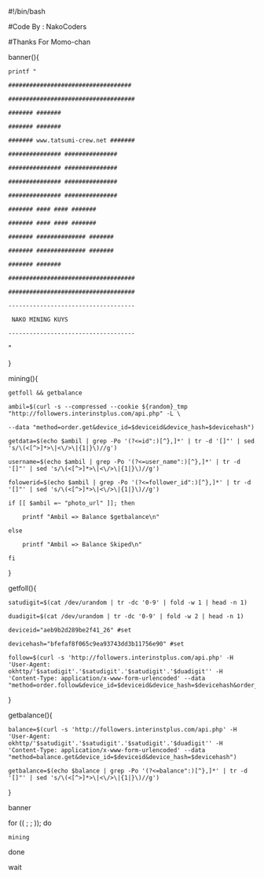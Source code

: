 #!/bin/bash

#Code By : NakoCoders

#Thanks For Momo-chan

banner(){

	printf "

	###################################

	####################################

	####### #######

	####### #######

	####### www.tatsumi-crew.net #######

	############### ###############

	############### ###############

	############### ###############

	############### ###############

	####### #### #### #######

	####### #### #### #######

	####### ############## #######

	####### ############## #######

	####### #######

	####################################

	####################################

	------------------------------------

	 NAKO MINING KUYS

	------------------------------------

"

}

mining(){

	getfoll && getbalance

	ambil=$(curl -s --compressed --cookie ${random}_tmp "http://followers.interinstplus.com/api.php" -L \

	--data "method=order.get&device_id=$deviceid&device_hash=$devicehash")	

	getdata=$(echo $ambil | grep -Po '(?<=id":)[^},]*' | tr -d '[]"' | sed 's/\(<[^>]*>\|<\/>\|{1|}\)//g')

	username=$(echo $ambil | grep -Po '(?<=user_name":)[^},]*' | tr -d '[]"' | sed 's/\(<[^>]*>\|<\/>\|{1|}\)//g')

	folowerid=$(echo $ambil | grep -Po '(?<=follower_id":)[^},]*' | tr -d '[]"' | sed 's/\(<[^>]*>\|<\/>\|{1|}\)//g')

	if [[ $ambil =~ "photo_url" ]]; then

		printf "Ambil => Balance $getbalance\n" 

	else

		printf "Ambil => Balance Skiped\n" 	

	fi

}

getfoll(){

	satudigit=$(cat /dev/urandom | tr -dc '0-9' | fold -w 1 | head -n 1)

	duadigit=$(cat /dev/urandom | tr -dc '0-9' | fold -w 2 | head -n 1)

	deviceid="aeb9b2d289be2f41_26" #set 

	devicehash="bfefaf8f065c9ea93743dd3b11756e90" #set

	follow=$(curl -s 'http://followers.interinstplus.com/api.php' -H 'User-Agent: okhttp/'$satudigit'.'$satudigit'.'$satudigit'.'$duadigit'' -H 'Content-Type: application/x-www-form-urlencoded' --data "method=order.follow&device_id=$deviceid&device_hash=$devicehash&order_id=$getdata&user_id=$folowerid&skip=0&info=ok")

}

getbalance(){

	balance=$(curl -s 'http://followers.interinstplus.com/api.php' -H 'User-Agent: okhttp/'$satudigit'.'$satudigit'.'$satudigit'.'$duadigit'' -H 'Content-Type: application/x-www-form-urlencoded' --data "method=balance.get&device_id=$deviceid&device_hash=$devicehash")

	getbalance=$(echo $balance | grep -Po '(?<=balance":)[^},]*' | tr -d '[]"' | sed 's/\(<[^>]*>\|<\/>\|{1|}\)//g') 

}

banner

for (( ; ; )); do

    mining

done

wait
